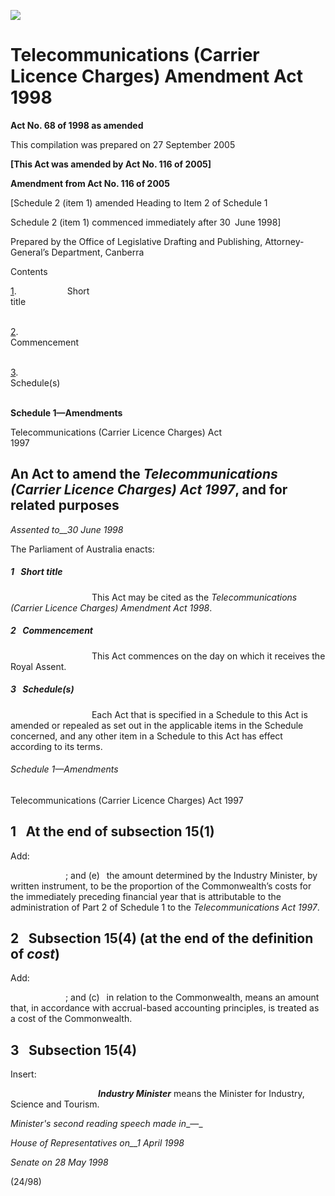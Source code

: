 ![](http://www.comlaw.gov.au/Details/C2005C00593/Html/15CBDA08E5286567CA25708900227384/$FILE/TeleCarLicChargesAmend98_files/image001.gif)

# Telecommunications (Carrier Licence Charges) Amendment Act 1998

**Act No. 68 of 1998 as amended**

This compilation was prepared on 27 September 2005

**\[This Act was amended by Act No. 116 of 2005]**

**Amendment from Act No. 116 of 2005**

\[Schedule 2 (item 1) amended Heading to Item 2 of Schedule 1

Schedule 2 (item 1) commenced immediately after 30 June 1998]

Prepared by the Office of Legislative Drafting and Publishing,
Attorney-General’s Department, 
Canberra


Contents

[1](#1).            Short title                                                                                             

[2](#2).            Commencement                                                                                   

[3](#3).            Schedule(s)                                                                                           

**Schedule 1—Amendments** 

Telecommunications (Carrier Licence Charges) Act 1997                                 


## An Act to amend the _Telecommunications_ _(Carrier Licence Charges) Act 1997_, and for related purposes

_Assented to__30 June 1998_

The Parliament of Australia enacts:

##### <a id="1"></a>1  Short title

                   This Act may be cited as the _Telecommunications (Carrier Licence Charges) Amendment Act 1998_.

##### <a id="2"></a>2  Commencement

                   This Act commences on the day on which it receives the Royal Assent.

##### <a id="3"></a>3  Schedule(s)

                   Each Act that is specified in a Schedule to this Act is amended or repealed as set out in the applicable items in the Schedule concerned, and any other item in a Schedule to this Act has effect according to its terms.

###### Schedule 1—Amendments

Telecommunications (Carrier Licence Charges) Act 1997

## 1  At the end of subsection 15(1)

Add:

             ; and (e)  the amount determined by the Industry Minister, by written instrument, to be the proportion of the Commonwealth’s costs for the immediately preceding financial year that is attributable to the administration of Part 2 of Schedule 1 to the _Telecommunications Act 1997_.

## 2  Subsection 15(4) (at the end of the definition of _cost_)

Add:

             ; and (c)  in relation to the Commonwealth, means an amount that, in accordance with accrual-based accounting principles, is treated as a cost of the Commonwealth.

## 3  Subsection 15(4)

Insert:

                    <a name="industri-minist"></a>**_Industry Minister_** means the Minister for Industry, Science and Tourism.

_Minister&apos;s second reading speech made in__—_

_House of Representatives on__1 April 1998_

_Senate on_ _28 May 1998_

(24/98)


 

